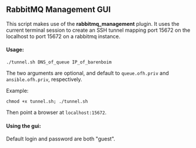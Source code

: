 ## RabbitMQ Management GUI

This script makes use of the **rabbitmq_management** plugin.  It uses the current terminal session to create an SSH tunnel mapping port 15672 on the localhost to port 15672 on a rabbitmq instance.


#### Usage:
`./tunnel.sh DNS_of_queue IP_of_barenboim`

The two arguments are optional, and default to `queue.ofh.priv` and `ansible.ofh.priv`, respectively.

Example:

`chmod +x tunnel.sh; ./tunnel.sh`


Then point a browser at `localhost:15672`.  

#### Using the gui:
Default login and password are both "guest".
